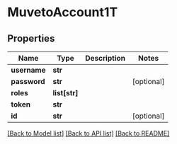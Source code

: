 # MuvetoAccount1T

## Properties
Name | Type | Description | Notes
------------ | ------------- | ------------- | -------------
**username** | **str** |  | 
**password** | **str** |  | [optional] 
**roles** | **list[str]** |  | 
**token** | **str** |  | 
**id** | **str** |  | [optional] 

[[Back to Model list]](../README.md#documentation-for-models) [[Back to API list]](../README.md#documentation-for-api-endpoints) [[Back to README]](../README.md)


